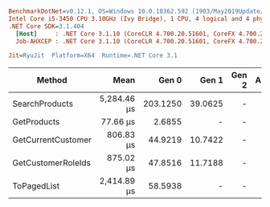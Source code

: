 ``` ini

BenchmarkDotNet=v0.12.1, OS=Windows 10.0.18362.592 (1903/May2019Update/19H1)
Intel Core i5-3450 CPU 3.10GHz (Ivy Bridge), 1 CPU, 4 logical and 4 physical cores
.NET Core SDK=3.1.404
  [Host]     : .NET Core 3.1.10 (CoreCLR 4.700.20.51601, CoreFX 4.700.20.51901), X64 RyuJIT
  Job-AHXCEP : .NET Core 3.1.10 (CoreCLR 4.700.20.51601, CoreFX 4.700.20.51901), X64 RyuJIT

Jit=RyuJit  Platform=X64  Runtime=.NET Core 3.1  

```
|             Method |        Mean |    Gen 0 |   Gen 1 | Gen 2 | Allocated |
|------------------- |------------:|---------:|--------:|------:|----------:|
|     SearchProducts | 5,284.46 μs | 203.1250 | 39.0625 |     - | 663.87 KB |
|        GetProducts |    77.66 μs |   2.6855 |       - |     - |   8.43 KB |
| GetCurrentCustomer |   806.83 μs |  44.9219 | 10.7422 |     - | 139.17 KB |
| GetCustomerRoleIds |   875.02 μs |  47.8516 | 11.7188 |     - | 148.03 KB |
|        ToPagedList | 2,414.89 μs |  58.5938 |       - |     - | 183.73 KB |

